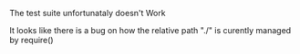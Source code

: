 The test suite unfortunataly doesn't Work

It looks like there is a bug on how the relative path "./" is curently managed by require()